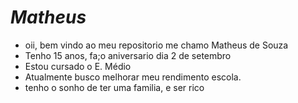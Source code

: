 # ***Matheus*** 
- oii, bem vindo ao meu repositorio me chamo Matheus de Souza
- Tenho 15 anos, fa;o aniversario dia 2 de setembro
- Estou cursado o E. Médio
- Atualmente busco melhorar meu rendimento escola.
- tenho o sonho de ter uma familia, e ser rico
